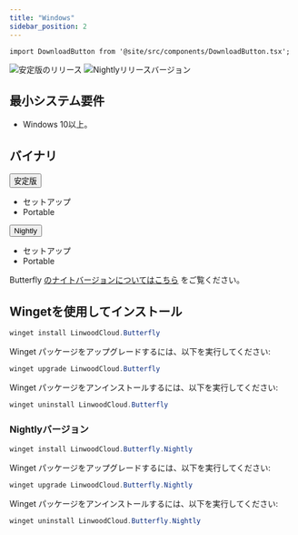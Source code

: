 ```yaml
---
title: "Windows"
sidebar_position: 2
---
```


```mdx-code-block
import DownloadButton from '@site/src/components/DownloadButton.tsx';
```

![安定版のリリース](https://img.shields.io/badge/dynamic/yaml?color=c4840d&label=Stable&query=%24.version&url=https%3A%2F%2Fraw.githubusercontent.com%2FLinwoodCloud%2Fbutterfly%2Fstable%2Fapp%2Fpubspec.yaml&style=for-the-badge) ![Nightlyリリースバージョン](https://img.shields.io/badge/dynamic/yaml?color=f7d28c&label=Nightly&query=%24.version&url=https%3A%2F%2Fraw.githubusercontent.com%2FLinwoodCloud%2Fbutterfly%2Fnightly%2Fapp%2Fpubspec.yaml&style=for-the-badge)

## 最小システム要件

* Windows 10以上。

## バイナリ

<div className="row margin-bottom--lg padding--sm">
<div className="dropdown dropdown--hoverable margin--sm">
  <button className="button button--outline button--info button--lg">安定版</button>
  <ul className="dropdown__menu">
    <li>
      <DownloadButton after="/downloads/post-windows" className="dropdown__link" href="https://github.com/LinwoodCloud/butterfly/releases/download/stable/linwood-butterfly-windows-setup.exe">
        セットアップ
      </DownloadButton>
    </li>
    <li>
      <DownloadButton after="/downloads/post-windows" className="dropdown__link" href="https://github.com/LinwoodCloud/butterfly/releases/download/stable/linwood-butterfly-windows.zip">
        Portable
      </DownloadButton>
    </li>
  </ul>
</div>
<div className="dropdown dropdown--hoverable margin--sm">
  <button className="button button--outline button--danger button--lg">Nightly</button>
  <ul className="dropdown__menu">
    <li>
      <DownloadButton after="/downloads/post-windows" className="dropdown__link" href="https://github.com/LinwoodCloud/butterfly/releases/download/nightly/linwood-butterfly-windows-setup.exe">
        セットアップ
      </DownloadButton>
    </li>
    <li>
      <DownloadButton after="/downloads/post-windows" className="dropdown__link" href="https://github.com/LinwoodCloud/butterfly/releases/download/nightly/linwood-butterfly-windows.zip">
        Portable
      </DownloadButton>
    </li>
  </ul>
</div>
</div>

Butterfly [のナイトバージョンについてはこちら](/nightly) をご覧ください。

## Wingetを使用してインストール

```powershell
winget install LinwoodCloud.Butterfly
```

Winget パッケージをアップグレードするには、以下を実行してください:

```powershell
winget upgrade LinwoodCloud.Butterfly
```

Winget パッケージをアンインストールするには、以下を実行してください:

```powershell
winget uninstall LinwoodCloud.Butterfly
```

### Nightlyバージョン

```powershell
winget install LinwoodCloud.Butterfly.Nightly
```

Winget パッケージをアップグレードするには、以下を実行してください:

```powershell
winget upgrade LinwoodCloud.Butterfly.Nightly
```

Winget パッケージをアンインストールするには、以下を実行してください:

```powershell
winget uninstall LinwoodCloud.Butterfly.Nightly
```
